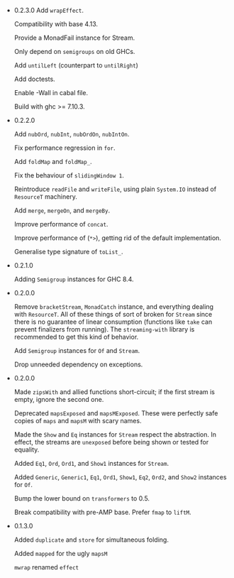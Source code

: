 - 0.2.3.0
    Add `wrapEffect`.

    Compatibility with base 4.13.
    
    Provide a MonadFail instance for Stream.

    Only depend on `semigroups` on old GHCs.

    Add `untilLeft` (counterpart to `untilRight`)

    Add doctests.

    Enable -Wall in cabal file.

    Build with ghc >= 7.10.3.

- 0.2.2.0

    Add `nubOrd`, `nubInt`, `nubOrdOn`, `nubIntOn`.

    Fix performance regression in `for`.
    
    Add `foldMap` and `foldMap_`.
    
    Fix the behaviour of `slidingWindow 1`.
    
    Reintroduce `readFile` and `writeFile`, using plain `System.IO`
    instead of `ResourceT` machinery.

    Add `merge`, `mergeOn`, and `mergeBy`.

    Improve performance of `concat`.

    Improve performance of (`*>`), getting rid of the default implementation.

    Generalise type signature of `toList_`.

- 0.2.1.0

    Adding `Semigroup` instances for GHC 8.4.

- 0.2.0.0

    Remove `bracketStream`, `MonadCatch` instance, and everything
    dealing with `ResourceT`. All of these things of sort of
    broken for `Stream` since there is no guarantee of linear
    consumption (functions like `take` can prevent finalizers
    from running). The `streaming-with` library is recommended
    to get this kind of behavior.

    Add `Semigroup` instances for `Of` and `Stream`.

    Drop unneeded dependency on exceptions.

- 0.2.0.0

    Made `zipsWith` and allied functions short-circuit; if the
    first stream is empty, ignore the second one.

    Deprecated `mapsExposed` and `mapsMExposed`. These were perfectly
    safe copies of `maps` and `mapsM` with scary names.

    Made the `Show` and `Eq` instances for `Stream` respect the
    abstraction. In effect, the streams are `unexposed` before
    being shown or tested for equality.

    Added `Eq1`, `Ord`, `Ord1`, and `Show1` instances for `Stream`.

    Added `Generic`, `Generic1`, `Eq1`, `Ord1`, `Show1`, `Eq2`, `Ord2`,
    and `Show2` instances for `Of`.

    Bump the lower bound on `transformers` to 0.5.

    Break compatibility with pre-AMP base. Prefer `fmap` to `liftM`.

- 0.1.3.0 

    Added `duplicate` and `store` for simultaneous folding.
    
    Added `mapped` for the ugly `mapsM`
    
    `mwrap` renamed `effect`
